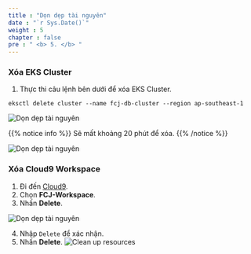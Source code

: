 ```yaml
---
title : "Dọn dẹp tài nguyên"
date : "`r Sys.Date()`"
weight : 5
chapter : false
pre : " <b> 5. </b> "
---
```


### Xóa EKS Cluster
1. Thực thi câu lệnh bên dưới để xóa EKS Cluster.
```
eksctl delete cluster --name fcj-db-cluster --region ap-southeast-1
```
![Dọn dẹp tài nguyên](../../../images/5.cleanup/5.1.cleanup.png?pc=60pt)

{{% notice info %}}
Sẽ mất khoảng 20 phút để xóa.
{{% /notice %}}

![Dọn dẹp tài nguyên](../../../images/5.cleanup/5.2.cleanup.png?pc=60pt)

### Xóa Cloud9 Workspace
1. Đi đến [Cloud9](https://ap-southeast-1.console.aws.amazon.com/cloud9control/home?region=ap-southeast-1#/).
2. Chọn **FCJ-Workspace**.
3. Nhấn **Delete**.

![Dọn dẹp tài nguyên](../../../images/5.cleanup/5.3.cleanup.png?pc=60pt)

4. Nhập ```Delete``` để xác nhận.
5. Nhấn **Delete**.
![Clean up resources](../../../images/5.cleanup/5.4.cleanup.png?pc=90pt)

